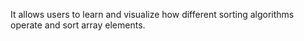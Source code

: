  It allows users to learn and visualize how different sorting algorithms operate and sort array elements.

